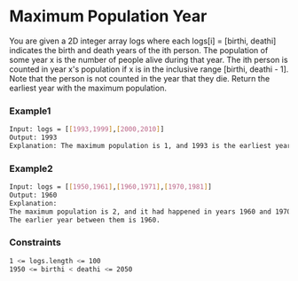 # Maximum Population Year

You are given a 2D integer array logs where each logs[i] = [birthi, deathi] indicates the birth and death years of the ith person.
The population of some year x is the number of people alive during that year. The ith person is counted in year x's population if x is in the inclusive range [birthi, deathi - 1]. Note that the person is not counted in the year that they die.
Return the earliest year with the maximum population.

### Example1

```sh
Input: logs = [[1993,1999],[2000,2010]]
Output: 1993
Explanation: The maximum population is 1, and 1993 is the earliest year with this population.
```
### Example2

```sh
Input: logs = [[1950,1961],[1960,1971],[1970,1981]]
Output: 1960
Explanation: 
The maximum population is 2, and it had happened in years 1960 and 1970.
The earlier year between them is 1960.
```

### Constraints

```sh
1 <= logs.length <= 100
1950 <= birthi < deathi <= 2050
```